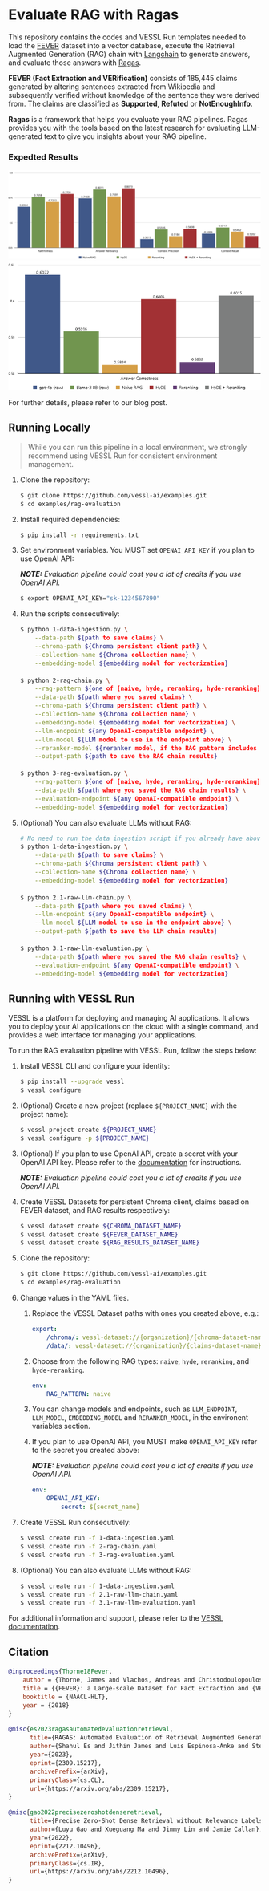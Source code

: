 # Evaluate RAG with Ragas

This repository contains the codes and VESSL Run templates needed to load the [FEVER](https://huggingface.co/datasets/fever/fever) dataset into a vector database, execute the Retrieval Augmented Generation (RAG) chain with [Langchain](https://github.com/langchain-ai/langchain) to generate answers, and evaluate those answers with [Ragas](https://github.com/explodinggradients/ragas).

**FEVER (Fact Extraction and VERification)** consists of 185,445 claims generated by altering sentences extracted from Wikipedia and subsequently verified without knowledge of the sentence they were derived from. The claims are classified as **Supported**, **Refuted** or **NotEnoughInfo**.

**Ragas** is a framework that helps you evaluate your RAG pipelines. Ragas provides you with the tools based on the latest research for evaluating LLM-generated text to give you insights about your RAG pipeline.

### Expedted Results
![expected results 1](assets/rag-results-1.png)
![expected results 2](assets/rag-results-2.png)

For further details, please refer to our blog post.

## Running Locally
> While you can run this pipeline in a local environment, we strongly recommend using VESSL Run for consistent environment management.
1. Clone the repository:
    ```sh
    $ git clone https://github.com/vessl-ai/examples.git
    $ cd examples/rag-evaluation
    ```

2. Install required dependencies:
    ```sh
    $ pip install -r requirements.txt
    ```

3. Set environment variables. You MUST set `OPENAI_API_KEY` if you plan to use OpenAI API:

    ***NOTE:** Evaluation pipeline could cost you a lot of credits if you use OpenAI API.*
    ```sh
    $ export OPENAI_API_KEY="sk-1234567890"
    ```

4. Run the scripts consecutively:
    ```sh
    $ python 1-data-ingestion.py \
        --data-path ${path to save claims} \
        --chroma-path ${Chroma persistent client path} \
        --collection-name ${Chroma collection name} \
        --embedding-model ${embedding model for vectorization}

    $ python 2-rag-chain.py \
        --rag-pattern ${one of [naive, hyde, reranking, hyde-reranking]} \
        --data-path ${path where you saved claims} \
        --chroma-path ${Chroma persistent client path} \
        --collection-name ${Chroma collection name} \
        --embedding-model ${embedding model for vectorization} \
        --llm-endpoint ${any OpenAI-compatible endpoint} \
        --llm-model ${LLM model to use in the endpoint above} \
        --reranker-model ${reranker model, if the RAG pattern includes reranking} \
        --output-path ${path to save the RAG chain results}

    $ python 3-rag-evaluation.py \
        --rag-pattern ${one of [naive, hyde, reranking, hyde-reranking]} \
        --data-path ${path where you saved the RAG chain results} \
        --evaluation-endpoint ${any OpenAI-compatible endpoint} \
        --embedding-model ${embedding model for vectorization}
    ```

5. (Optional) You can also evaluate LLMs without RAG:
    ```sh
    # No need to run the data ingestion script if you already have above
    $ python 1-data-ingestion.py \
        --data-path ${path to save claims} \
        --chroma-path ${Chroma persistent client path} \
        --collection-name ${Chroma collection name} \
        --embedding-model ${embedding model for vectorization}

    $ python 2.1-raw-llm-chain.py \
        --data-path ${path where you saved claims} \
        --llm-endpoint ${any OpenAI-compatible endpoint} \
        --llm-model ${LLM model to use in the endpoint above} \
        --output-path ${path to save the LLM chain results}

    $ python 3.1-raw-llm-evaluation.py \
        --data-path ${path where you saved the RAG chain results} \
        --evaluation-endpoint ${any OpenAI-compatible endpoint} \
        --embedding-model ${embedding model for vectorization}
    ```

## Running with VESSL Run
VESSL is a platform for deploying and managing AI applications. It allows you to deploy your AI applications on the cloud with a single command, and provides a web interface for managing your applications.

To run the RAG evaluation pipeline with VESSL Run, follow the steps below:

1. Install VESSL CLI and configure your identity:
    ```sh
    $ pip install --upgrade vessl
    $ vessl configure
    ```
2. (Optional) Create a new project (replace `${PROJECT_NAME}` with the project name):
    ```sh
    $ vessl project create ${PROJECT_NAME}
    $ vessl configure -p ${PROJECT_NAME}
    ```

3. (Optional) If you plan to use OpenAI API, create a secret with your OpenAI API key. Please refer to the [documentation](https://docs.vessl.ai/guides/organization/secrets) for instructions.

    ***NOTE:** Evaluation pipeline could cost you a lot of credits if you use OpenAI API.*

4. Create VESSL Datasets for persistent Chroma client, claims based on FEVER dataset, and RAG results respectively:
    ```sh
    $ vessl dataset create ${CHROMA_DATASET_NAME}
    $ vessl dataset create ${FEVER_DATASET_NAME}
    $ vessl dataset create ${RAG_RESULTS_DATASET_NAME}
    ```

5. Clone the repository:
    ```sh
    $ git clone https://github.com/vessl-ai/examples.git
    $ cd examples/rag-evaluation
    ```

6. Change values in the YAML files.
    1. Replace the VESSL Dataset paths with ones you created above, e.g.:
        ```yaml
        export:
            /chroma/: vessl-dataset://{organization}/{chroma-dataset-name}
            /data/: vessl-dataset://{organization}/{claims-dataset-name}
        ```
    2. Choose from the following RAG types: `naive`, `hyde`, `reranking`, and `hyde-reranking`.
        ```yaml
        env:
            RAG_PATTERN: naive
        ```
    3. You can change models and endpoints, such as `LLM_ENDPOINT`, `LLM_MODEL`, `EMBEDDING_MODEL` and `RERANKER_MODEL`, in the environent variables section.

    4. If you plan to use OpenAI API, you MUST make `OPENAI_API_KEY` refer to the secret you created above:

        ***NOTE:** Evaluation pipeline could cost you a lot of credits if you use OpenAI API.*
        ``` yaml
        env:
            OPENAI_API_KEY:
                secret: ${secret_name}
        ```

7. Create VESSL Run consecutively:
    ```sh
    $ vessl create run -f 1-data-ingestion.yaml
    $ vessl create run -f 2-rag-chain.yaml
    $ vessl create run -f 3-rag-evaluation.yaml
    ```

8. (Optional) You can also evaluate LLMs without RAG:
    ```sh
    $ vessl create run -f 1-data-ingestion.yaml
    $ vessl create run -f 2.1-raw-llm-chain.yaml
    $ vessl create run -f 3.1-raw-llm-evaluation.yaml
    ```

For additional information and support, please refer to the [VESSL documentation](https://docs.vessl.ai).

## Citation
```bibtex
@inproceedings{Thorne18Fever,
    author = {Thorne, James and Vlachos, Andreas and Christodoulopoulos, Christos and Mittal, Arpit},
    title = {{FEVER}: a Large-scale Dataset for Fact Extraction and {VERification}},
    booktitle = {NAACL-HLT},
    year = {2018}
}
```
```bibtex
@misc{es2023ragasautomatedevaluationretrieval,
      title={RAGAS: Automated Evaluation of Retrieval Augmented Generation}, 
      author={Shahul Es and Jithin James and Luis Espinosa-Anke and Steven Schockaert},
      year={2023},
      eprint={2309.15217},
      archivePrefix={arXiv},
      primaryClass={cs.CL},
      url={https://arxiv.org/abs/2309.15217}, 
}
```
```bibtex
@misc{gao2022precisezeroshotdenseretrieval,
      title={Precise Zero-Shot Dense Retrieval without Relevance Labels}, 
      author={Luyu Gao and Xueguang Ma and Jimmy Lin and Jamie Callan},
      year={2022},
      eprint={2212.10496},
      archivePrefix={arXiv},
      primaryClass={cs.IR},
      url={https://arxiv.org/abs/2212.10496}, 
}
```